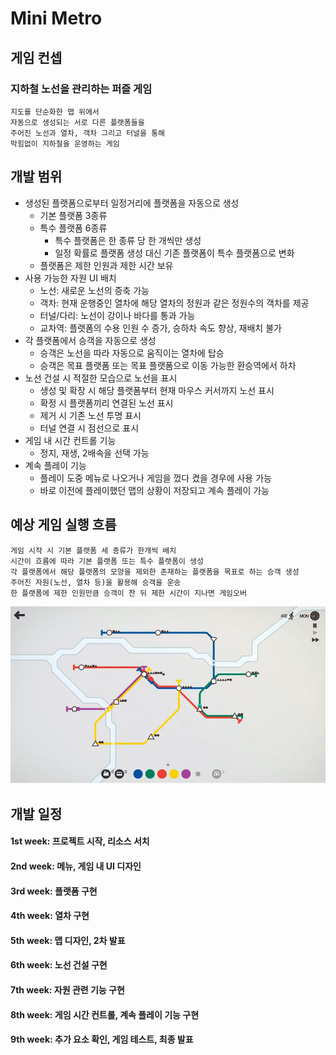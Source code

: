 Mini Metro
==========

게임 컨셉
---------

### 지하철 노선을 관리하는 퍼즐 게임
    
    지도를 단순화한 맵 위에서
    자동으로 생성되는 서로 다른 플랫폼들을
    주어진 노선과 열차, 객차 그리고 터널을 통해
    막힘없이 지하철을 운영하는 게임

개발 범위
---------

- 생성된 플랫폼으로부터 일정거리에 플랫폼을 자동으로 생성
  + 기본 플랫폼 3종류
  + 특수 플랫폼 6종류
    * 특수 플랫폼은 한 종류 당 한 개씩만 생성
    * 일정 확률로 플랫폼 생성 대신 기존 플랫폼이 특수 플랫폼으로 변화
  + 플랫폼은 제한 인원과 제한 시간 보유
- 사용 가능한 자원 UI 배치
  + 노선: 새로운 노선의 증축 가능
  + 객차: 현재 운행중인 열차에 해당 열차의 정원과 같은 정원수의 객차를 제공
  + 터널/다리: 노선이 강이나 바다를 통과 가능
  + 교차역: 플랫폼의 수용 인원 수 증가, 승하차 속도 향상, 재배치 불가
- 각 플랫폼에서 승객을 자동으로 생성
  + 승객은 노선을 따라 자동으로 움직이는 열차에 탑승
  + 승객은 목표 플랫폼 또는 목표 플랫폼으로 이동 가능한 환승역에서 하차
- 노선 건설 시 적절한 모습으로 노선을 표시
  + 생성 및 확장 시 해당 플랫폼부터 현재 마우스 커서까지 노선 표시
  + 확정 시 플랫폼끼리 연결된 노선 표시
  + 제거 시 기존 노선 투명 표시
  + 터널 연결 시 점선으로 표시
- 게임 내 시간 컨트롤 기능
  + 정지, 재생, 2배속을 선택 가능
- 계속 플레이 기능
  + 플레이 도중 메뉴로 나오거나 게임을 껐다 켰을 경우에 사용 가능
  + 바로 이전에 플레이했던 맵의 상황이 저장되고 계속 플레이 가능

예상 게임 실행 흐름
------------------

    게임 시작 시 기본 플랫폼 세 종류가 한개씩 배치
    시간이 흐름에 따라 기본 플랫폼 또는 특수 플랫폼이 생성
    각 플랫폼에서 해당 플랫폼의 모양을 제외한 존재하는 플랫폼을 목표로 하는 승객 생성
    주어진 자원(노선, 열차 등)을 활용해 승객을 운송
    한 플랫폼에 제한 인원만큼 승객이 찬 뒤 제한 시간이 지나면 게임오버

![Alt text](/mini_metro.jpg "MiniMetro")

개발 일정
---------

#### 1st week: 프로젝트 시작, 리소스 서치
#### 2nd week: 메뉴, 게임 내 UI 디자인
#### 3rd week: 플랫폼 구현
#### 4th week: 열차 구현
#### 5th week: 맵 디자인, 2차 발표
#### 6th week: 노선 건설 구현
#### 7th week: 자원 관련 기능 구현
#### 8th week: 게임 시간 컨트롤, 계속 플레이 기능 구현
#### 9th week: 추가 요소 확인, 게임 테스트, 최종 발표

